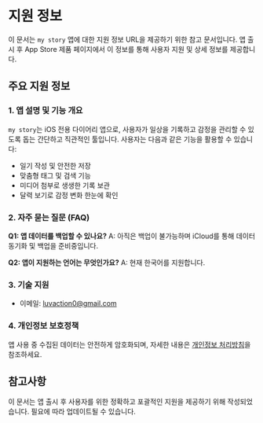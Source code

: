 # 지원 정보

이 문서는 `my story` 앱에 대한 지원 정보 URL을 제공하기 위한 참고 문서입니다. 앱 출시 후 App Store 제품 페이지에서 이 정보를 통해 사용자 지원 및 상세 정보를 제공합니다.

## 주요 지원 정보

### 1. 앱 설명 및 기능 개요
`my story`는 iOS 전용 다이어리 앱으로, 사용자가 일상을 기록하고 감정을 관리할 수 있도록 돕는 간단하고 직관적인 툴입니다. 사용자는 다음과 같은 기능을 활용할 수 있습니다:
- 일기 작성 및 안전한 저장
- 맞춤형 태그 및 검색 기능
- 미디어 첨부로 생생한 기록 보관
- 달력 보기로 감정 변화 한눈에 확인

### 2. 자주 묻는 질문 (FAQ)
**Q1: 앱 데이터를 백업할 수 있나요?**
A: 아직은 백업이 불가능하며 iCloud를 통해 데이터 동기화 및 백업을 준비중입니다.

**Q2: 앱이 지원하는 언어는 무엇인가요?**
A: 현재 한국어를 지원합니다.

### 3. 기술 지원
- 이메일: luvaction0@gmail.com

### 4. 개인정보 보호정책
앱 사용 중 수집된 데이터는 안전하게 암호화되며, 자세한 내용은 [개인정보 처리방침](https://github.com/luvaction/my_story_privacy/blob/main/privacy.md)을 참조하세요.

## 참고사항
이 문서는 앱 출시 후 사용자를 위한 정확하고 포괄적인 지원을 제공하기 위해 작성되었습니다. 필요에 따라 업데이트될 수 있습니다.

